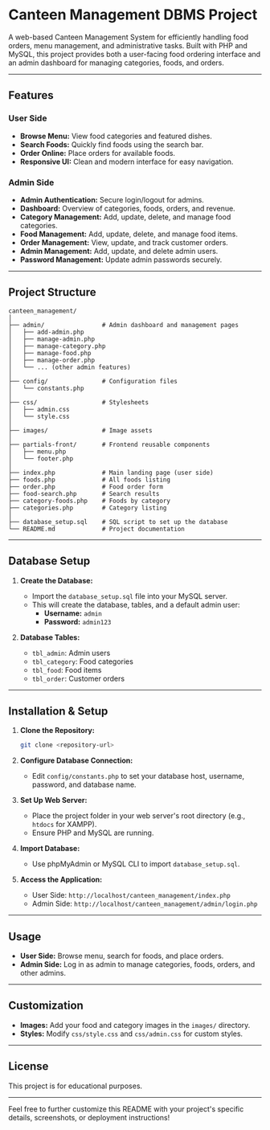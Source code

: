 # Canteen Management DBMS Project

A web-based Canteen Management System for efficiently handling food orders, menu management, and administrative tasks. Built with PHP and MySQL, this project provides both a user-facing food ordering interface and an admin dashboard for managing categories, foods, and orders.

---

## Features

### User Side
- **Browse Menu:** View food categories and featured dishes.
- **Search Foods:** Quickly find foods using the search bar.
- **Order Online:** Place orders for available foods.
- **Responsive UI:** Clean and modern interface for easy navigation.

### Admin Side
- **Admin Authentication:** Secure login/logout for admins.
- **Dashboard:** Overview of categories, foods, orders, and revenue.
- **Category Management:** Add, update, delete, and manage food categories.
- **Food Management:** Add, update, delete, and manage food items.
- **Order Management:** View, update, and track customer orders.
- **Admin Management:** Add, update, and delete admin users.
- **Password Management:** Update admin passwords securely.

---

## Project Structure

```
canteen_management/
│
├── admin/                # Admin dashboard and management pages
│   ├── add-admin.php
│   ├── manage-admin.php
│   ├── manage-category.php
│   ├── manage-food.php
│   ├── manage-order.php
│   └── ... (other admin features)
│
├── config/               # Configuration files
│   └── constants.php
│
├── css/                  # Stylesheets
│   ├── admin.css
│   └── style.css
│
├── images/               # Image assets
│
├── partials-front/       # Frontend reusable components
│   ├── menu.php
│   └── footer.php
│
├── index.php             # Main landing page (user side)
├── foods.php             # All foods listing
├── order.php             # Food order form
├── food-search.php       # Search results
├── category-foods.php    # Foods by category
├── categories.php        # Category listing
│
├── database_setup.sql    # SQL script to set up the database
└── README.md             # Project documentation
```

---

## Database Setup

1. **Create the Database:**
   - Import the `database_setup.sql` file into your MySQL server.
   - This will create the database, tables, and a default admin user:
     - **Username:** `admin`
     - **Password:** `admin123`

2. **Database Tables:**
   - `tbl_admin`: Admin users
   - `tbl_category`: Food categories
   - `tbl_food`: Food items
   - `tbl_order`: Customer orders

---

## Installation & Setup

1. **Clone the Repository:**
   ```bash
   git clone <repository-url>
   ```

2. **Configure Database Connection:**
   - Edit `config/constants.php` to set your database host, username, password, and database name.

3. **Set Up Web Server:**
   - Place the project folder in your web server's root directory (e.g., `htdocs` for XAMPP).
   - Ensure PHP and MySQL are running.

4. **Import Database:**
   - Use phpMyAdmin or MySQL CLI to import `database_setup.sql`.

5. **Access the Application:**
   - User Side: `http://localhost/canteen_management/index.php`
   - Admin Side: `http://localhost/canteen_management/admin/login.php`

---

## Usage

- **User Side:** Browse menu, search for foods, and place orders.
- **Admin Side:** Log in as admin to manage categories, foods, orders, and other admins.

---

## Customization

- **Images:** Add your food and category images in the `images/` directory.
- **Styles:** Modify `css/style.css` and `css/admin.css` for custom styles.

---

## License

This project is for educational purposes.

---

Feel free to further customize this README with your project's specific details, screenshots, or deployment instructions!
